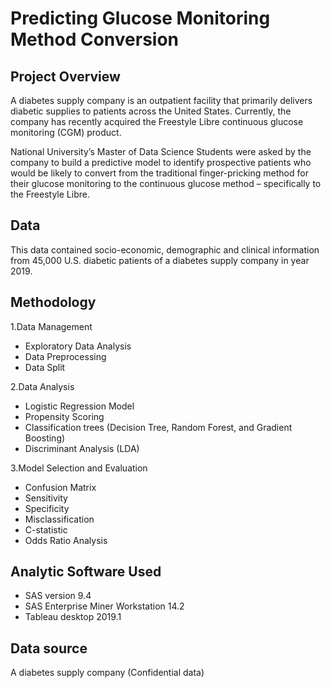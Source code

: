 # Predicting Glucose Monitoring Method Conversion

## Project Overview

A diabetes supply company is an outpatient facility that primarily delivers diabetic supplies to patients across the United States. Currently, the company has recently acquired the Freestyle Libre continuous glucose monitoring (CGM) product.

National University’s Master of Data Science Students were asked by the company to build a predictive model to identify prospective patients who would be likely to convert from the traditional finger-pricking method for their glucose monitoring to the continuous glucose method – specifically to the Freestyle Libre. 

## Data

This data contained socio-economic, demographic and clinical information from 45,000 U.S. diabetic patients of a diabetes supply company in year 2019.

## Methodology

1.Data Management
  - Exploratory Data Analysis
  - Data Preprocessing
  - Data Split

2.Data Analysis
  - Logistic Regression Model
  - Propensity Scoring 
  - Classification trees (Decision Tree, Random Forest, and Gradient Boosting)
  - Discriminant Analysis (LDA) 

3.Model Selection and Evaluation
  - Confusion Matrix 
  - Sensitivity
  - Specificity 
  - Misclassification 
  - C-statistic 
  - Odds Ratio Analysis 
  
## Analytic Software Used

- SAS version 9.4
- SAS Enterprise Miner Workstation 14.2 
- Tableau desktop 2019.1 

## Data source

A diabetes supply company (Confidential data)
